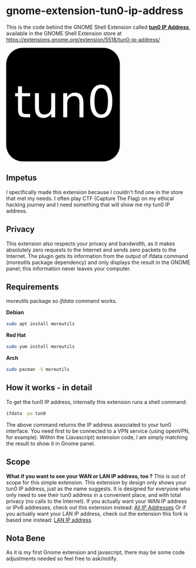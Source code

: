 # gnome-extension-tun0-ip-address
This is the code behind the GNOME Shell Extension called [**tun0 IP Address**](https://extensions.gnome.org/extension/5518/tun0-ip-address/), available in the GNOME Shell Extension store at https://extensions.gnome.org/extension/5518/tun0-ip-address/

![icon showing 192.168.](icon.png)

## Impetus
I specifically made this extension because I couldn't find one in the store that met my needs. I often play CTF (Capture The Flag) on my ethical hacking journey and I need something that will show me my tun0 IP address.

## Privacy
This extension also respects your privacy and bandwidth, as it makes absolutely zero requests to the Internet and sends zero packets to the Internet. The plugin gets its information from the output of ifdata command (moreutils package dependency) and only displays the result in the GNOME panel; this information never leaves your computer.

## Requirements
moreutils package so *ifdata* command works.

**Debian**
```sh
sudo apt install moreutils
```

**Red Hat**
```sh
sudo yum install moreutils
```

**Arch**
```sh
sudo pacman -S moreutils
```

## How it works - in detail
To get the tun0 IP address, internally this extension runs a shell command:
```sh
ifdata -pa tun0
```
The above command returns the IP address associated to your tun0 interface. You need first to be connected to a VPN service (using openVPN, for example).
Within the (Javascript) extension code, I am simply matching the result to show it in Gnome panel.

## Scope
**What if you want to see your WAN or LAN IP address, too ?** This is out of scope for this simple extension. This extension by design only shows your tun0 IP address, just as the name suggests. It is designed for everyone who only need to see their tun0 address in a convenient place, and with total privacy (no calls to the Internet).
If you actually want your WAN IP address or IPv6 addresses, check out this extension instead: [All IP Addresses](https://extensions.gnome.org/extension/3994/all-ip-addresses/)
Or if you actually want your LAN IP address, check out the extension this fork is based one instead: [LAN IP address](https://extensions.gnome.org/extension/1762/lan-ip-address/)

## Nota Bene
As it is my first Gnome extension and javascript, there may be some code adjustments needed so feel free to ask/notify.
